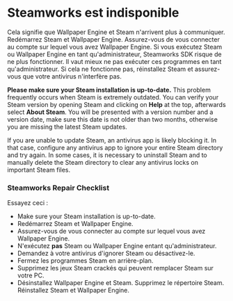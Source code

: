 # Steamworks est indisponible

Cela signifie que Wallpaper Engine et Steam n'arrivent plus à communiquer. Redémarrez Steam et Wallpaper Engine. Assurez-vous de vous connecter au compte sur lequel vous avez Wallpaper Engine. Si vous exécutez Steam ou Wallpaper Engine en tant qu'administrateur, Steamworks SDK risque de ne plus fonctionner. Il vaut mieux ne pas exécuter ces programmes en tant qu'administrateur. Si cela ne fonctionne pas, réinstallez Steam et assurez-vous que votre antivirus n'interfère pas.

**Please make sure your Steam installation is up-to-date.** This problem frequently occurs when Steam is extremely outdated. You can verify your Steam version by opening Steam and clicking on **Help** at the top, afterwards select **About Steam**. You will be presented with a version number and a version date, make sure this date is not older than two months, otherwise you are missing the latest Steam updates.

If you are unable to update Steam, an antivirus app is likely blocking it. In that case, configure any antivirus app to ignore your entire Steam directory and try again. In some cases, it is necessary to uninstall Steam and to manually delete the Steam directory to clear any antivirus locks on important Steam files.

### Steamworks Repair Checklist

Essayez ceci :

* Make sure your Steam installation is up-to-date.
* Redémarrez Steam et Wallpaper Engine.
* Assurez-vous de vous connecter au compte sur lequel vous avez Wallpaper Engine.
* N'exécutez **pas** Steam ou Wallpaper Engine entant qu'administrateur.
* Demandez à votre antivirus d'ignorer Steam ou désactivez-le.
* Fermez les programmes Steam en arrière-plan.
* Supprimez les jeux Steam crackés qui peuvent remplacer Steam sur votre PC.
* Désinstallez Wallpaper Engine et Steam. Supprimez le répertoire Steam. Réinstallez Steam et Wallpaper Engine.
